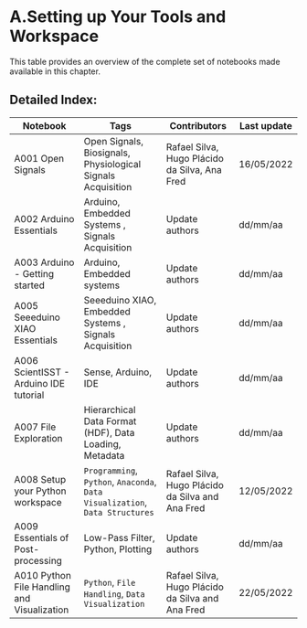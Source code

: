 # A.Setting up Your Tools and Workspace 
 This table provides an overview of the complete set of notebooks made available in this chapter. 

 ## Detailed Index:  
Notebook  | Tags | Contributors | Last update 
---  | --- | --- | --- 
A001 Open Signals | Open Signals, Biosignals, Physiological Signals Acquisition| Rafael Silva, Hugo Plácido da Silva, Ana Fred| 16/05/2022|
A002 Arduino Essentials | Arduino, Embedded Systems , Signals Acquisition| Update authors| dd/mm/aa|
A003 Arduino - Getting started | Arduino, Embedded systems| Update authors| dd/mm/aa|
A005 Seeeduino XIAO Essentials | Seeeduino XIAO, Embedded Systems , Signals Acquisition| Update authors| dd/mm/aa|
A006 ScientISST - Arduino IDE tutorial | Sense, Arduino, IDE| Update authors| dd/mm/aa|
A007 File Exploration | Hierarchical Data Format (HDF), Data Loading, Metadata| Update authors| dd/mm/aa|
A008 Setup your Python workspace | `Programming`, `Python`, `Anaconda`, `Data Visualization`, `Data Structures`| Rafael Silva, Hugo Plácido da Silva and Ana Fred| 12/05/2022|
A009 Essentials of Post-processing | Low-Pass Filter, Python, Plotting| Update authors| dd/mm/aa|
A010 Python File Handling and Visualization | `Python`, `File Handling`, `Data Visualization`| Rafael Silva, Hugo Plácido da Silva and Ana Fred| 22/05/2022|
